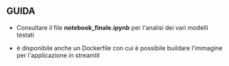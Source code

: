 ## GUIDA

- Consultare il file **notebook_finale.ipynb** per l'analisi dei vari modelli testati

- è disponibile anche un Dockerfile con cui è possibile buildare l'immagine per l'applicazione in streamlit

